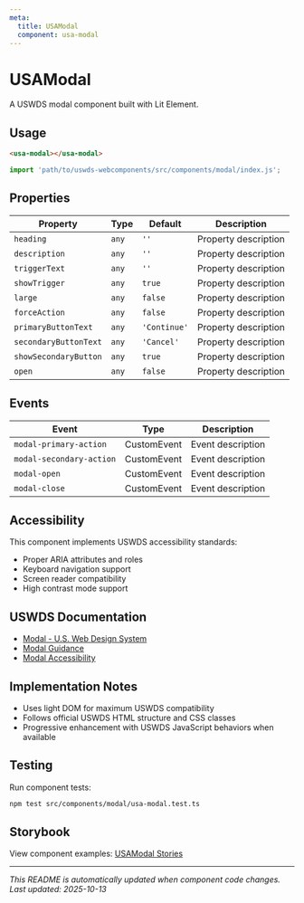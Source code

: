 ```yaml
---
meta:
  title: USAModal
  component: usa-modal
---
```


# USAModal

A USWDS modal component built with Lit Element.

## Usage

```html
<usa-modal></usa-modal>
```

```javascript
import 'path/to/uswds-webcomponents/src/components/modal/index.js';
```

## Properties

| Property | Type | Default | Description |
|----------|------|---------|-------------|
| `heading` | `any` | `''` | Property description |
| `description` | `any` | `''` | Property description |
| `triggerText` | `any` | `''` | Property description |
| `showTrigger` | `any` | `true` | Property description |
| `large` | `any` | `false` | Property description |
| `forceAction` | `any` | `false` | Property description |
| `primaryButtonText` | `any` | `'Continue'` | Property description |
| `secondaryButtonText` | `any` | `'Cancel'` | Property description |
| `showSecondaryButton` | `any` | `true` | Property description |
| `open` | `any` | `false` | Property description |

## Events

| Event | Type | Description |
|-------|------|-------------|
| `modal-primary-action` | CustomEvent | Event description |
| `modal-secondary-action` | CustomEvent | Event description |
| `modal-open` | CustomEvent | Event description |
| `modal-close` | CustomEvent | Event description |

## Accessibility

This component implements USWDS accessibility standards:

- Proper ARIA attributes and roles
- Keyboard navigation support
- Screen reader compatibility
- High contrast mode support

## USWDS Documentation

- [Modal - U.S. Web Design System](https://designsystem.digital.gov/components/modal/)
- [Modal Guidance](https://designsystem.digital.gov/components/modal/#guidance)
- [Modal Accessibility](https://designsystem.digital.gov/components/modal/#accessibility)

## Implementation Notes

- Uses light DOM for maximum USWDS compatibility
- Follows official USWDS HTML structure and CSS classes
- Progressive enhancement with USWDS JavaScript behaviors when available

## Testing

Run component tests:

```bash
npm test src/components/modal/usa-modal.test.ts
```

## Storybook

View component examples: [USAModal Stories](http://localhost:6006/?path=/story/components-modal)

---

_This README is automatically updated when component code changes._
_Last updated: 2025-10-13_
